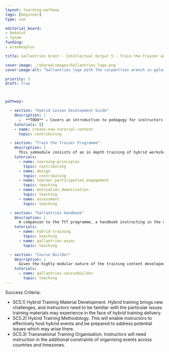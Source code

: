 ```yaml
---
layout: learning-pathway
tags: [beginner]
type: use

editorial_board:
- bebatut
- fpsom
funding:
- erasmusplus

title: Gallantries Grant - Intellectual Output 5 - Train-the-Trainer and mentoring programme

cover-image: ./shared/images/Gallantries_logo.png
cover-image-alt: "Gallantries logo with the carpentries wrench in galaxy 2 stripes 1 strip colour scheme."

priority: 5
draft: true



pathway:

  - section: "Hybrid Lesson Development Guide"
    description: |
      ⚠️  **TODO** ⚠️ Covers an introduction to pedagogy for instructors and how to adapt training materials to hybrid methodology and key points and indicators that instructors should use when evaluating or adapting training materials to hybrid training delivery [SC5.1]
    tutorials: []
    - name: create-new-tutorial-content
      topic: contributing

  - section: "Train the Trainer Programme"
    description: |
      This submodule consists of an in depth training of hybrid workshop delivery methodology and risk management. We will base this on existing TtT programmes such as from Carpentries and ELIXIR due to our contact with both, using open methodology to ensure significant review of the materials before publication. This will be evaluated in the first round leveraging LTTAs for the new consortium members (INRAE, MNHN). These LTTAs are not included as a dedicated cost item in the budget, as they will be online and do not require travel for the learners. Lessons learned and feedback provided during this evaluation process will be integrated back into the TtT training module, before a second round of refinement in the mentorship period [SC5.2]
    tutorials:
      - name: learning-principles
        topic: contributing
      - name: design
        topic: contributing
      - name: learner_participation_engagement
        topic: teaching
      - name: motivation_demotivation
        topic: teaching
      - name: assessment
        topic: teaching

  - section: "Gallantries Handbook"
    description: |
      A companion to the TtT programme, a handbook instructing in the delivery of hybrid training workshops, including checklists for instructors, hosts, and staff involved in the delivery of such events. [SC5.1-3]
    tutorials:
      - name: hybrid-training
        topic: teaching
      - name: gallantries-async
        topic: teaching

  - section: "Course Builder"
    description: |
      Given the highly modular nature of the training content developed in IOs 1-4, the respective submodules can be combined and assembled into courses in different ways. Each submodule has defined prerequisite modules and suggested follow-up modules as well as a time estimate. This information can be used by instructors to "build" their own courses using these building blocks. To assist with this task, we will provide those instructors with a small web application for module selection and scheduling. [SC5.2-3]
    tutorials:
      - name: gallantries-coursebuilder
        topic: teaching
---
```


Success Criteria:

- SC5.1) Hybrid Training Material Development. Hybrid training brings new challenges, and instructors need to be familiar with the particular issues training materials may experience in the face of hybrid training delivery.
- SC5.2) Hybrid Training Methodology. This will enable instructors to effectively host hybrid events and be prepared to address potential issues which may arise there.
- SC5.3) Transnational Training Organisation. Instructors will need instruction in the additional constraints of organising events across countries and timezones.
